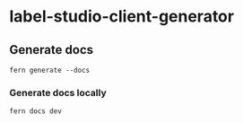 # label-studio-client-generator

## Generate docs

```
fern generate --docs
```

### Generate docs locally
```
fern docs dev
```
